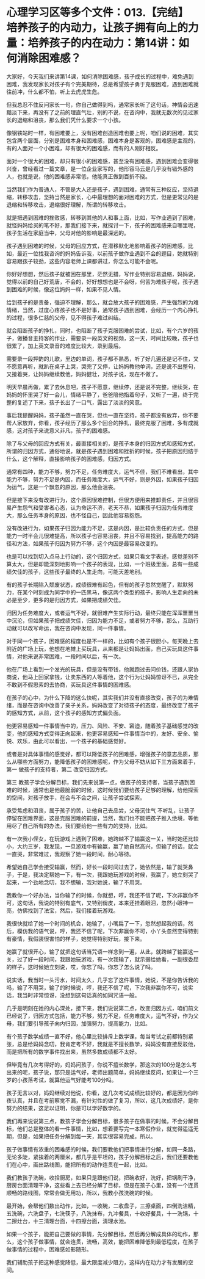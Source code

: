 # 心理学习区等多个文件：013.【完结】培养孩子的内动力，让孩子拥有向上的力量：培养孩子的内在动力：第14讲：如何消除困难感？

大家好，今天我们来讲第14课，如何消除困难感，孩子成长的过程中，难免遇到困难，我发现家长对孩子有个完美期待，总是希望孩子勇于克服困难，遇到困难就往前冲，什么都不怕，听上去虎虎生危。

但我总忍不住反问家长一句，你自己做得到吗，通常家长听了这句话，神情会迅速黯淡下来，再没有了之前的理直气壮，别的不说，在咨询中，我就无数次的见过家长的退缩和沮丧，那么我们凭什么要求一个小孩。

像钢铁站时一样，有困难要上，没有困难创造困难也要上呢，咱们说的困难，其实包含两个层面，分别是困难本身和困难感，困难本身是客观的，困难感是主观的，有的人面对一个小困难，却有很大的困难感，而有的人刚好相反。

面对一个很大的困难，却只有很小的困难感，甚至没有困难感，遇到困难会变得很兴奋，曾经看过一篇文章，是一位企业家写的，他形容马云是几乎没有错外感的人，也就是说，他的困难感非常低，他能真正做到百折不挠。

当然我们作为普通人，不管是大人还是孩子，遇到困难，通常有三种反应，坚持退缩，转移攻击，坚持当然是家长，心中最理想的面对困难的方式，但是更常见的是退缩和转移攻击，退缩很好理解，所谓的转移攻击。

就是把遇到困难的挫败感，转移到其他的人和事上面，比如，写作业遇到了困难，就怪妈妈给买的笔不好，那我们接下来，就探讨一下，孩子的困难感来自哪里呢，孩子生活在家庭当中，父母对他的影响是最深远的。

孩子遇到困难的时候，父母的回应方式，在潜移默化地影响着孩子的困难感，比如，最近一位找我咨询的妈妈告诉我，以前孩子做作业遇到不会的题目，她就特别容易跟孩子较劲，这些内容老师上课都讲过，你怎么可能不会呢。

你好好想想，然后孩子就被困在那里，茫然无措，写作业特别容易退缩，妈妈说，觉得以前的自己好荒唐，不会的，好好想想也是不会呀，何苦为难孩子呢，孩子遇到困难的时候，像这位妈妈一样，如果不见人情。

给到孩子的是责备，强迫不理解，那么，就会放大孩子的困难感，产生强烈的为难情绪，当然，过度心疼孩子也不是好事，通常孩子遇到困难，会经历一个内心挣扎的过程，很多仁慈的父母，见不得孩子难过纠结。

就会阻断孩子的挣扎，同时，也阻断了孩子克服困难的尝试，比如，有个六岁的孩子，做播音主持客的作业，需要录一段英文的视频，这一天，时间比较晚，孩子也很累了，加上英文录音的难度比较大，录到最后。

需要录一段押韵的儿歌，里边的单词，孩子都不熟悉，听了好几遍还是记不住，又不愿意再听，就趴在桌子上哭，哭完了又停，让妈妈教他单词，还是说不出整句，又接着哭，让妈妈继续教他，妈妈健壮，对孩子说，现在不做了。

明天早晨再做，累了去休息吧，孩子不愿意，继续停，还是说不完整，继续哭，在妈妈的怀里哭了好一会儿，情绪平静了，爸爸陪他指着句子，又听了一遍，终于完整的复述了下来，孩子长出了一口气，露出了淡淡的笑意。

事后我提醒妈妈，孩子虽然一直在哭，但也一直在坚持，孩子都没有放弃，你不要帮人家放弃，你看，孩子经历了那么多个回合的挣扎，最终克服了困难，多有成就感，这对孩子来说意义非凡，孩子的困难感。

除了与父母的回应方式有关，最直接相关的，是孩子本身的归因方式和感知方式，所谓的归因方式，通俗地说，就是孩子遇到困难和挫折的时候，孩子把原因归结于什么，这个解释，直接影响孩子的困难感，归因方式。

通常有四种，能力不够，努力不足，任务难度大，运气不佳，我们不难看出，其中能力不够，努力不足是内因，而任务难度大，运气不好，则是外因，如果孩子归因为运气，这是一个飘忽的原因，那么他会沮丧。

但是接下来没有改进行为，这个原因很难控制，但很方便用来推卸责任，并且很容易产生怨气和受害者心态，认为命运不济，老天不恭，如果孩子归因为任务难度大，那么任务本身的原因，也不怪自己，因此他容易抱怨。

没有改进行为，如果孩子归因为能力不足，这是内因，是比较负责任的方式，但是能力一时半会儿很难提高，所以孩子也容易沮丧，并且不容易找到，提高能力的路径和方法，如果孩子归因为努力不够，这个内因是最容易改变的。

也是可以找到切入点马上行动的，这个归因方式，如果只看文字表述，感觉差别不算太大，但是却能深刻地影响一个孩子的表现，比如，一个班级里面，总有一些成绩欠佳的孩子，这些孩子最终的人生走向，可能天差地别。

有的孩子长期陷入颓废状态，成绩很难有起色，但有的孩子忽然觉醒了，默默努力，在某个时刻成为同学中的一匹黑马，像这两个类型的孩子，影响人生走向的未必是至少，更多的是归因方式，如果把成绩欠佳。

归因为任务难度大，或者运气不好，就很难产生实际行动，最终只能在浑浑噩噩当中沉沦，但如果孩子把成绩欠佳，归因为能力不足，或者努力不够，那么，互助行动就可以改写命运，我在咨询中发现，同一件事情。

对于同一个孩子，困难感的程度也是不一样的，比如有个孩子很胆小，每天晚上去附近的广场上玩，他想在地摊上买玩具，从来都是让妈妈出面，自己买玩具这件事情，对他来说非常困难，一段时间以后，有一次。

他在广场上看到一个发光的玩具，但是没有带钱，他就跑过去问价钱，还跟人家协商说，他马上回家拿钱，让卖东西的人等着他，这个行为让妈妈惊讶不已，从完全不敢到不假思索的去协商，买玩具这件事情的困难感。

在孩子的心中，为什么下降的这么快呢，其实我们并没有直接改变，孩子的为难情绪，而是在咨询中改善了亲子关系，妈妈改变了对待孩子的态度，最终改变了孩子的感知方式，从前，这个孩子的感知方式偏负面。

他更容易感知一件事情当中的，压力、风险、不安、窘迫，随着孩子基础感觉的改变，他的感知方式变得正向起来，他更容易感知一件事情当中的，友好、安全、愉悦、欢乐，由此可以看出，一个孩子的基础感觉好。

或者是对具体事情的感觉好，都可以降低孩子的困难感，增强孩子的意志品质，那么从哪些方面努力，能降低孩子的困难感呢，作为父母不妨从如下三方面来着手，第一 做孩子的支持者，第二 改变归因方式。

第三 教孩子学会分解目标，我们先来说第一点，做孩子的支持者，当孩子遇到困难的时候，通常也是他最脆弱的时候，这时候我们要给孩子足够的理解，给他探索的空间，对孩子放手，在会与不会之间，让孩子尝试探索。

承受焦虑和沮丧，属于孩子的苦，让他自己去品尝，父母沉住气 不听乱，让孩子停留在困难界面，这是克服困难的前提，当然，我们也不能把孩子推入绝境，等他用尽了自己所有的办法，我们要给他一些有力的支持，比如。

有一次我小侄女，在玩游戏上遇到了困难，她跨越不了输赢这一关，当时她还比较小，大约三岁，我发现，一旦游戏中有输赢，赢了她自然高兴，但输了的话，就会一直哭，非常难过，我观察了她一段时间，耐心等待。

希望她自己学会接受输赢，然而，好长一段时间过去了，她依然是，输了就哭鼻子，于是，我决定帮她一下，有一次，我跟她玩游戏的时候，我赢了，她立刻哭了起来，一个劲地念叨，我不想输，我对她说，输了不用哭。

我教你一个好办法，当你输了的时候，你就想，哼，我还不信了呢，下次非赢你不可，这句话，我说的特别有底气，又特别俏皮，本来还挂着眼泪，忽然小眼神一亮，仿佛找到了法宝，然后，我们接着玩游戏。

我很快就给了她一个时间的机会，她输了，小嘴扁了一下，忽然想起我的话，然后，模仿我的语气说，哼，我还不信了呢，下次非赢你不可，小丫头忽然变得特别有豪情，我假装很害怕的样子，她觉得特别好玩，接下来。

她赢了就很开心，输了就把这句话当咒语一样念到一遍，从此，就跨越了输赢这一关，过了好一段时间，我跟她玩游戏，有一次我输了，就示弱给她看，一副很委屈的样子，这时候她立刻说，哎，你忘了吗，你忘了怎么说了吗。

说实话，我当时一头污水，时间太久，几乎忘了这件事情，她说，不是你告诉我的吗，输了不用哭，输了的时候说，哼，我还不信了呢，下次我非赢你不可，说实话，我当时非常惊讶，没想到这句话真的如同咒语一般。

几乎是明刻在她的内心深处，接下来，我们说说第二点，改变归因方式，咱们前文已经说了，归因方式包括，能力不够，努力不足，任务难度大，运气不好，作为父母，我们要引导孩子向内归因，加强努力，提高能力，比如。

有个孩子数学成绩一直不好，他心里比较排斥上数学课，每当考试之前都特别紧张，总是给妈妈念叨，我肯定考不好，我就是不擅长数学，妈妈没有直接反驳他，而是把所有的数学事件找出来，虽然多数成绩都不太好。

但毕竟有几次考得好的，妈妈问孩子，你说不擅长数学，那这次的100分是怎么考出来的呢，孩子说，那只是运气好，老师出题简单，妈妈继续反问，如果让一个三岁的小孩落考试，就算他运气好能考100分吗。

孩子无言以对，妈妈继续对他说，你看，这几次考试成绩比较好的，都是因为你昨夜认真，并且在考前察觉不漏，有针对性的做了复习，所以，这几次成绩好，是你努力的结果，这足以证明，你是可以学好数学的。

我们再来说说第三点，教孩子学会分解目标，很多孩子在做事的时候，不会分解目标，他们总是整体的看一件事情，比如，想着要写完一本寒假作业，就觉得遥遥无期，但是，如果把任务分解到每一天，其实很容易完成，所以。

孩子做事情有浓重的困难感的时候，我们要教他们把事情进行分解，如同一条路，无论多陡，紧挨着的两厘米，都几乎是平坦的，孩子分解目标之后，我们还要教他们在心中，画出路线图，能把所有的动作连贯在一起，比如。

我们教孩子洗碗，收拾厨房，如果只是跟他们说，把碗收好，洗好，把锅刷干净，厨房台面清理干净，这些看上去已经分解了目标，但是在孩子心里，没有一个连贯顺畅的路线图，常常会做无用功，所以，我教小孩洗碗的时候。

最开始，会帮他们数出动作，比如，一收碗，二收盘子，三擦桌面，四倒洗洁精，五洗碗，六洗盘子，七洗筷子，八洗抹布，九冲餐具，十收好餐具，十一洗锅，十二擦灶台，十三清理台面，十四擦台面，清理水池。

如果一个孩子，能把自己要做的事情，先分解目标，然后再分解成具体的动作，那么，这个孩子做事情，就会连贯，流畅，高效，能把困难降低到最低程度，在孩子做事情的过程中，困难感如影随形。

我们辅助孩子把这种感觉降低，最大限度减少阻力，这样内在动力才有发展的空间。